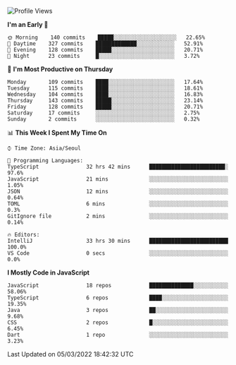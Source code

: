 <!--START_SECTION:waka-->
![Profile Views](http://img.shields.io/badge/Profile%20Views-0-blue)

**I'm an Early 🐤** 

```text
🌞 Morning    140 commits    █████░░░░░░░░░░░░░░░░░░░░   22.65% 
🌆 Daytime    327 commits    █████████████░░░░░░░░░░░░   52.91% 
🌃 Evening    128 commits    █████░░░░░░░░░░░░░░░░░░░░   20.71% 
🌙 Night      23 commits     █░░░░░░░░░░░░░░░░░░░░░░░░   3.72%

```
📅 **I'm Most Productive on Thursday** 

```text
Monday       109 commits    ████░░░░░░░░░░░░░░░░░░░░░   17.64% 
Tuesday      115 commits    ████░░░░░░░░░░░░░░░░░░░░░   18.61% 
Wednesday    104 commits    ████░░░░░░░░░░░░░░░░░░░░░   16.83% 
Thursday     143 commits    █████░░░░░░░░░░░░░░░░░░░░   23.14% 
Friday       128 commits    █████░░░░░░░░░░░░░░░░░░░░   20.71% 
Saturday     17 commits     ░░░░░░░░░░░░░░░░░░░░░░░░░   2.75% 
Sunday       2 commits      ░░░░░░░░░░░░░░░░░░░░░░░░░   0.32%

```


📊 **This Week I Spent My Time On** 

```text
⌚︎ Time Zone: Asia/Seoul

💬 Programming Languages: 
TypeScript               32 hrs 42 mins      ████████████████████████░   97.6% 
JavaScript               21 mins             ░░░░░░░░░░░░░░░░░░░░░░░░░   1.05% 
JSON                     12 mins             ░░░░░░░░░░░░░░░░░░░░░░░░░   0.64% 
TOML                     6 mins              ░░░░░░░░░░░░░░░░░░░░░░░░░   0.3% 
GitIgnore file           2 mins              ░░░░░░░░░░░░░░░░░░░░░░░░░   0.14%

🔥 Editors: 
IntelliJ                 33 hrs 30 mins      █████████████████████████   100.0% 
VS Code                  0 secs              ░░░░░░░░░░░░░░░░░░░░░░░░░   0.0%

```

**I Mostly Code in JavaScript** 

```text
JavaScript               18 repos            ██████████████░░░░░░░░░░░   58.06% 
TypeScript               6 repos             ████░░░░░░░░░░░░░░░░░░░░░   19.35% 
Java                     3 repos             ██░░░░░░░░░░░░░░░░░░░░░░░   9.68% 
CSS                      2 repos             █░░░░░░░░░░░░░░░░░░░░░░░░   6.45% 
Dart                     1 repo              ░░░░░░░░░░░░░░░░░░░░░░░░░   3.23%

```



 Last Updated on 05/03/2022 18:42:32 UTC
<!--END_SECTION:waka-->
